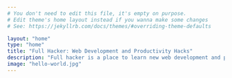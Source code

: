 ```yaml
---
# You don't need to edit this file, it's empty on purpose.
# Edit theme's home layout instead if you wanna make some changes
# See: https://jekyllrb.com/docs/themes/#overriding-theme-defaults

layout: "home"
type: "home"
title: "Full Hacker: Web Development and Productivity Hacks"
description: "Full hacker is a place to learn new web development and productivity hacks."
image: "hello-world.jpg"
---
```

